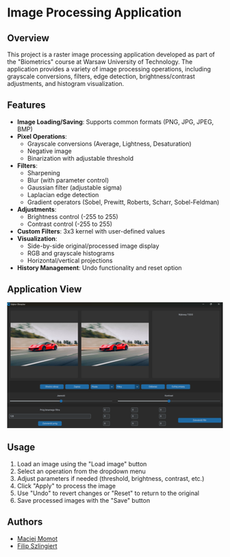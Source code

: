 # Image Processing Application

## Overview
This project is a raster image processing application developed as part of the "Biometrics" course at Warsaw University of Technology. The application provides a variety of image processing operations, including grayscale conversions, filters, edge detection, brightness/contrast adjustments, and histogram visualization.

## Features
- **Image Loading/Saving**: Supports common formats (PNG, JPG, JPEG, BMP)
- **Pixel Operations**:
  - Grayscale conversions (Average, Lightness, Desaturation)
  - Negative image
  - Binarization with adjustable threshold
- **Filters**:
  - Sharpening
  - Blur (with parameter control)
  - Gaussian filter (adjustable sigma)
  - Laplacian edge detection
  - Gradient operators (Sobel, Prewitt, Roberts, Scharr, Sobel-Feldman)
- **Adjustments**:
  - Brightness control (-255 to 255)
  - Contrast control (-255 to 255)
- **Custom Filters**: 3x3 kernel with user-defined values
- **Visualization**:
  - Side-by-side original/processed image display
  - RGB and grayscale histograms
  - Horizontal/vertical projections
- **History Management**: Undo functionality and reset option

## Application View
![Application View](./examples%20of%20usage/app.png)


## Usage
1. Load an image using the "Load image" button
2. Select an operation from the dropdown menu
3. Adjust parameters if needed (threshold, brightness, contrast, etc.)
4. Click "Apply" to process the image
5. Use "Undo" to revert changes or "Reset" to return to the original
6. Save processed images with the "Save" button

## Authors
- [Maciej Momot](https://github.com/MaciejMomot)  
- [Filip Szlingiert](https://github.com/FylypO)